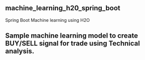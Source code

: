 ## machine_learning_h20_spring_boot
Spring Boot Machine learning using H2O

## Sample machine learning model to create BUY/SELL signal for trade using Technical analysis.
